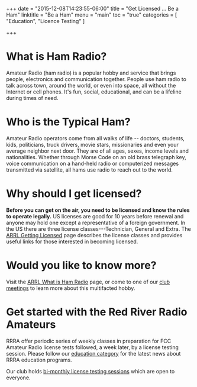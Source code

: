+++
date = "2015-12-08T14:23:55-06:00"
title = "Get Licensed ... Be a Ham"
linktitle = "Be a Ham"
menu = "main"
toc = "true"
categories = [ "Education", "Licence Testing" ]

+++

# What is Ham Radio?

Amateur Radio (ham radio) is a popular hobby and service that brings people,
electronics and communication together. People use ham radio to talk across
town, around the world, or even into space, all without the Internet or cell
phones. It's fun, social, educational, and can be a lifeline during times of
need. 

# Who is the Typical Ham?

Amateur Radio operators come from all walks of life -- doctors, students,
kids, politicians, truck drivers, movie stars, missionaries and even your
average neighbor next door. They are of all ages, sexes, income levels and
nationalities. Whether through Morse Code on an old brass telegraph key, voice
communication on a hand-held radio or computerized messages transmitted via
satellite, all hams use radio to reach out to the world.

# Why should I get licensed?

**Before you can get on the air, you need to be licensed and know the rules to
operate legally.** US licenses are good for 10 years before renewal and anyone
may hold one except a representative of a foreign government. In the US there
are three license classes---Technician, General and Extra. The [ARRL Getting
Licensed](http://www.arrl.org/getting-licensed) page describes the license
classes and provides useful links for those interested in becoming licensed.

# Would you like to know more?

Visit the [ARRL What is Ham Radio](http://www.arrl.org/what-is-ham-radio)
page, or come to one of our [club meetings](/dates/business-meetings)
to learn more about this multifacted hobby.

# Get started with the Red River Radio Amateurs

RRRA offer periodic series of weekly classes in preparation for FCC Amateur
Radio license tests followed, a week later, by a license testing session.
Please follow our [education category](/categories/education/)
for the latest news about RRRA education programs.

Our club holds
[bi-monthly license testing sessions](/dates/license-testing/)
which are open to everyone.

